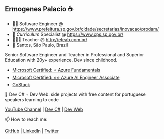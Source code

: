 ## Ermogenes Palacio ☕
- 🐱‍👤 Software Engineer @ https://www.prefeitura.sp.gov.br/cidade/secretarias/inovacao/prodam/
- 🦉 _Curriculum_ Specialist @ https://www.cps.sp.gov.br/
- 👨🏻‍🏫 Teacher @ http://eteab.com.br/
- 📍 Santos, São Paulo, Brazil

Senior Software Engineer and Teacher in Professional and Superior Education with 20y+ experience. Dev since childhood.

- [Microsoft Certified: ⭐ Azure Fundamentals](https://www.youracclaim.com/badges/6380b971-e8f4-4757-a4ab-4cc1a52f95f3/public_url)
- [Microsoft Certified: ⭐⭐ Azure AI Engineer Associate](https://www.youracclaim.com/badges/61de0d9e-076e-42f9-87fc-118897772d79/public_url)
- [GoStack](https://gostack.rocketseat.com.br/11/ermogenes-palacio-1585174714)

🔭 Dev C# + Dev Web: side projects with free content for portuguese speakers learning to code

[YouTube Channel](https://www.youtube.com/channel/UCeRLqYFNV2wPBclJLzbJ2Fw) | [Dev C#](https://github.com/ermogenes/aulas-programacao-csharp/) | [Dev Web](https://github.com/ermogenes/aulas-programacao-web)

📫 How to reach me:

[GitHub](https://github.com/ermogenes) | [LinkedIn](https://www.linkedin.com/in/ermogenes/) | [Twitter](http://twitter.com/ermogenes)
